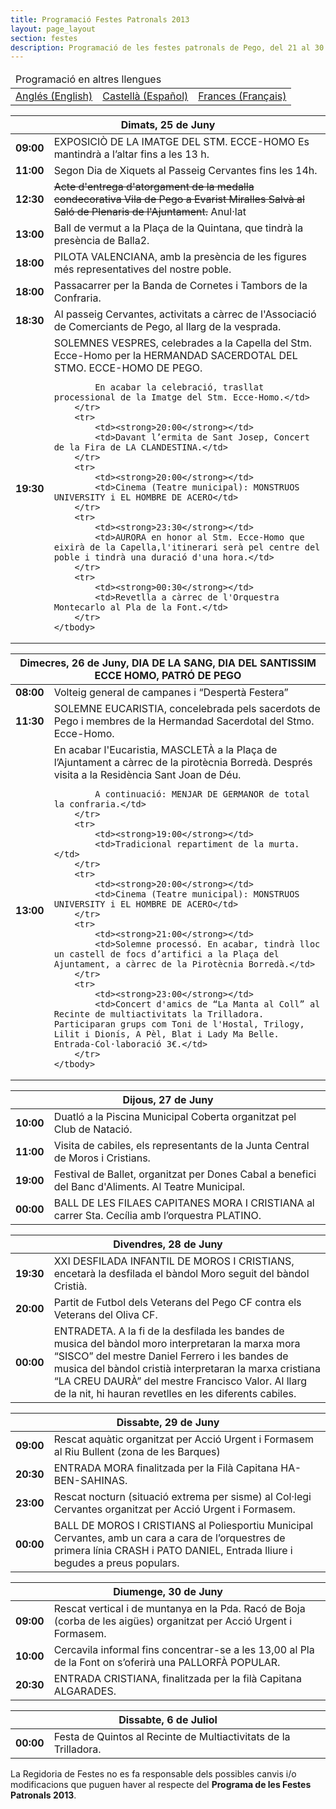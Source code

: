 ```yaml
---
title: Programació Festes Patronals 2013
layout: page_layout
section: festes
description: Programació de les festes patronals de Pego, del 21 al 30 de juny de 2013.
---
```

<table class="table">
    <thead>
        <tr><td colspan="3">Programació en altres llengues</td></tr>
    </thead>
    <tbody>
        <tr>
            <td><a href="/pdf/festes/programacio-patronals/ingles.pdf">Anglés (English)</a></td>
            <td><a href="/pdf/festes/programacio-patronals/espanol.pdf">Castellà (Español)</a></td>
            <td><a href="/pdf/festes/programacio-patronals/frances.pdf">Frances (Français)</a></td>
        </tr>
    </tbody>
</table>
<!--
<table class="table">
    <thead>
        <tr>
            <th colspan="2">Divendres, 21 de Juny</th>
        </tr>
    </thead>
    <tbody>
        <tr>
            <td></td>
            <td>Tir i arrosegament al lloc de costum.</td>
        </tr>
    </tbody>
</table>

<table class="table">
    <thead>
        <tr>
            <th colspan="2">Dissabte, 22 de Juny</th>
        </tr>
    </thead>
    <tbody>
        <tr>
            <td></td>
            <td>Tir i arrossegament al lloc de costum.</td>
        </tr>
        <tr>
            <td><strong>09:00</strong></td>
            <td>Torneig de Futbol benjamí i aleví entre el Pego CF, FB Verger, FB Dénia, València CF i el Villareal CF, al Camp Cervantes.</td>
        </tr>
        <tr>
            <td><strong>13:00</strong></td>
            <td>Edició de les Paelles de les Arrapades</td>
        </tr>
        <tr>
            <td><strong>20:00</strong></td>
            <td>Gala Teatral amb la participació de diverses formacions de Pego i la Marina Alta. Al teatre Municipal.</td>
        </tr>
        <tr>
            <td><strong>20:30</strong></td>
            <td>Concert de la Banda de la Confraria del Santíssim Ecce-Homo a la Placeta de la Capella del Patró.</td>
        </tr>
        <tr>
            <td><strong>22:30</strong></td>
            <td>Concert de festes de l’Orfeó de Pego a l’Església Arxiprestal de l’Assumpció.</td>
        </tr>
        <tr>
            <td><strong>23:00</strong></td>
            <td markdown="1">Nit de rock amb **TXARANGO**, **ASPENCAT**, **SMOKING SOULS** i **VERTIGEN**; tots aquests grups actuaran al recinte de multiactivitats “La Trilladora”. Entrada gratuïta.</td>
        </tr>
</tbody>
</table>

<table class="table">
    <thead>
        <tr>
            <th colspan="2">Diumenge, 23 de Juny</th>
        </tr>
    </thead>
    <tbody>
        <tr>
            <td></td>
            <td>Tir i arrossegament al lloc de costum.</td>
        </tr>
        <tr>
            <td><strong>08:30</strong></td>
            <td>Despertà</td>
        </tr>
        <tr>
            <td><strong>11:30</strong></td>
            <td>MISSA EN HONOR A SANT CRISTÒFOL a l’església de l’Assumpció. Acte seguit, DESFILADA DE VEHICLES</td>
        </tr>
        <tr>
            <td><strong>19:00</strong></td>
            <td>Circuit Musical per la Vila Vella.</td>
        </tr>
        <tr>
            <td><strong>22:30</strong></td>
            <td>Espectacle de Varietés al Poliesportiu Cervantes amb la presència del Mag Yunke, les actuacions de Rebeca Moscardó i Héctor, participants de l'última edició del Programa de Televisió La VOZ de Telecinco, i tot conduït pel còmic Tio Blas. Entrada lliure al Poliesportiu Municipal.</td>
        </tr>
    </tbody>
</table>

<table class="table">
    <thead>
        <tr>
            <th colspan="2">Dilluns, 24 de Juny</th>
        </tr>
    </thead>
    <tbody>
        <tr>
            <td><strong>11:00</strong></td>
            <td>Primer Dia De Xiquets. Activitats per als xiquets fins les 14h al Passeig Cervantes.</td>
        </tr>
        <tr>
            <td><strong>17:00</strong></td>
            <td>A llarg de la vesprada l'Associació de Comerciants de Pego realitzarà diverses activitats i tindrà un horari especial de tancament.</td>
        </tr>
        <tr>
            <td><strong>18:00</strong></td>
            <td>Actuació infantil “Cuentos Contados”.Al Passeig Cervantes.</td>
        </tr>
        <tr>
            <td><strong>19:00</strong></td>
            <td>Espectacular Globotada a càrrec de “la Barraca del Foc” al Passeig Cervantes.</td>
        </tr>
        <tr>
            <td><strong>19:30</strong></td>
            <td>Presentació de l'últim llibre de Josep Vicent Frechina: “La música en valencià .Dels repertoris tradicionals als gèneres moderns” a la Casa de Cultura.</td>
        </tr>
        <tr>
            <td><strong>21:00</strong></td>
            <td>III Pujada al Campanar a càrrec del Centre Excursionista, emmarcada dins del seu 40 Aniversari.</td>
        </tr>
        <tr>
            <td><strong>22:30</strong></td>
            <td>Representació per primera vegada a Pego del Musical “La Vuelta al Mundo en 80 minutos” al Poliespotiu municipal Cervantes. Entrada lliure. Amb la presència del nostre veí Marc Pons.</td>
        </tr>
    </tbody>
</table>
-->
<table class="table">
    <thead>
        <tr>
            <th colspan="2">Dimats, 25 de Juny</th>
        </tr>
    </thead>
    <tbody>
        <tr>
            <td><strong>09:00</strong></td>
            <td>EXPOSICIÒ DE LA IMATGE DEL STM. ECCE-HOMO  Es mantindrà a l’altar fins a les 13 h.</td>
        </tr>
        <tr>
            <td><strong>11:00</strong></td>
            <td>Segon Dia de Xiquets al Passeig Cervantes fins les 14h.</td>
        </tr>
        <tr>
            <td><strong>12:30</strong></td>
            <td><strike>Acte d'entrega d'atorgament de la medalla condecorativa Vila de Pego a Evarist Miralles Salvà al Saló de Plenaris de l'Ajuntament.</strike> Anul·lat</td>
        </tr>
        <tr>
            <td><strong>13:00</strong></td>
            <td>Ball de vermut a la Plaça de la Quintana, que tindrà la presència de Balla2.</td>
        </tr>
        <tr>
            <td><strong>18:00</strong></td>
            <td>PILOTA VALENCIANA, amb la presència de les figures més representatives del nostre poble.</td>
        </tr>
        <tr>
            <td><strong>18:00</strong></td>
            <td>Passacarrer per la Banda de Cornetes i Tambors de la Confraria.</td>
        </tr>
        <tr>
            <td><strong>18:30</strong></td>
            <td>Al passeig Cervantes, activitats a càrrec de l'Associació de Comerciants de Pego, al llarg de la vesprada.</td>
        </tr>
        <tr>
            <td><strong>19:30</strong></td>
            <td>SOLEMNES VESPRES, celebrades a la Capella del Stm. Ecce-Homo per la HERMANDAD SACERDOTAL DEL STMO. ECCE-HOMO DE PEGO.

            En acabar la celebració, trasllat processional de la Imatge del Stm. Ecce-Homo.</td>
        </tr>
        <tr>
            <td><strong>20:00</strong></td>
            <td>Davant l’ermita de Sant Josep, Concert de la Fira de LA CLANDESTINA.</td>
        </tr>
        <tr>
            <td><strong>20:00</strong></td>
            <td>Cinema (Teatre municipal): MONSTRUOS UNIVERSITY i EL HOMBRE DE ACERO</td>
        </tr>
        <tr>
            <td><strong>23:30</strong></td>
            <td>AURORA en honor al Stm. Ecce-Homo que eixirà de la Capella,l'itinerari serà pel centre del poble i tindrà una duració d'una hora.</td>
        </tr>
        <tr>
            <td><strong>00:30</strong></td>
            <td>Revetlla a càrrec de l'Orquestra Montecarlo al Pla de la Font.</td>
        </tr>
    </tbody>
</table>

<table class="table">
    <thead>
        <tr>
            <th colspan="2">Dimecres, 26 de Juny, DIA DE LA SANG, DIA DEL SANTISSIM ECCE HOMO, PATRÓ DE PEGO</th>
        </tr>
    </thead>
    <tbody>
        <tr>
            <td><strong>08:00</strong></td>
            <td>Volteig general de campanes i “Despertà Festera”</td>
        </tr>
        <tr>
            <td><strong>11:30</strong></td>
            <td>SOLEMNE EUCARISTIA, concelebrada pels sacerdots de Pego i membres de la Hermandad Sacerdotal del Stmo. Ecce-Homo.</td>
        </tr>
        <tr>
            <td><strong>13:00</strong></td>
            <td>En acabar l'Eucaristia, MASCLETÀ a la Plaça de l’Ajuntament a càrrec de la pirotècnia Borredà. Després visita a la Residència Sant Joan de Déu.

            A continuació: MENJAR DE GERMANOR de total la confraria.</td>
        </tr>
        <tr>
            <td><strong>19:00</strong></td>
            <td>Tradicional repartiment de la murta.</td>
        </tr>
        <tr>
            <td><strong>20:00</strong></td>
            <td>Cinema (Teatre municipal): MONSTRUOS UNIVERSITY i EL HOMBRE DE ACERO</td>
        </tr>
        <tr>
            <td><strong>21:00</strong></td>
            <td>Solemne processó. En acabar, tindrà lloc un castell de focs d’artifici a la Plaça del Ajuntament, a càrrec de la Pirotècnia Borredà.</td>
        </tr>
        <tr>
            <td><strong>23:00</strong></td>
            <td>Concert d'amics de “La Manta al Coll” al Recinte de multiactivitats la Trilladora. Participaran grups com Toni de l'Hostal, Trilogy, Lilit i Dionís, A Pèl, Blat i Lady Ma Belle. Entrada-Col·laboració 3€.</td>
        </tr>
    </tbody>
</table>

<table class="table">
    <thead>
        <tr>
            <th colspan="2">Dijous, 27 de Juny</th>
        </tr>
    </thead>
    <tbody>
        <tr>
            <td><strong>10:00</strong></td>
            <td>Duatló a la Piscina Municipal Coberta organitzat pel Club de Natació.</td>
        </tr>
        <tr>
            <td><strong>11:00</strong></td>
            <td>Visita de cabiles, els representants de la Junta Central de Moros i Cristians.</td>
        </tr>
        <tr>
            <td><strong>19:00</strong></td>
            <td>Festival de Ballet, organitzat per Dones Cabal a benefici del Banc d'Aliments. Al Teatre Municipal.</td>
        </tr>
        <tr>
            <td><strong>00:00</strong></td>
            <td>BALL DE LES FILAES CAPITANES MORA I CRISTIANA al carrer Sta.  Cecília amb l’orquestra PLATINO.</td>
        </tr>
    </tbody>
</table>

<table class="table">
    <thead>
        <tr>
            <th colspan="2">Divendres, 28 de Juny</th>
        </tr>
    </thead>
    <tbody>
        <tr>
            <td><strong>19:30</strong></td>
            <td>XXI DESFILADA INFANTIL DE MOROS I CRISTIANS, encetarà la desfilada el bàndol Moro seguit del bàndol Cristià.</td>
        </tr>
        <tr>
            <td><strong>20:00</strong></td>
            <td>Partit de Futbol dels Veterans del Pego CF contra els Veterans del Oliva CF.</td>
        </tr>
        <tr>
            <td><strong>00:00</strong></td>
            <td>ENTRADETA. A la fi de la desfilada les bandes de musica del bàndol moro interpretaran la marxa mora “SISCO” del mestre Daniel Ferrero i les bandes de musica del bàndol cristià interpretaran la marxa cristiana “LA CREU DAURÀ” del mestre Francisco Valor.
            Al llarg de la nit, hi hauran revetlles en les diferents cabiles.</td>
        </tr>
    </tbody>
</table>

<table class="table">
    <thead>
        <tr>
            <th colspan="2">Dissabte, 29 de Juny</th>
        </tr>
    </thead>
    <tbody>
        <tr>
            <td><strong>09:00</strong></td>
            <td>Rescat aquàtic organitzat per Acció Urgent i Formasem al Riu Bullent (zona de les Barques)</td>
        </tr>
        <tr>
            <td><strong>20:30</strong></td>
            <td>ENTRADA MORA finalitzada per la Filà Capitana HA-BEN-SAHINAS.</td>
        </tr>
        <tr>
            <td><strong>23:00</strong></td>
            <td>Rescat nocturn (situació extrema per sisme) al Col·legi Cervantes organitzat per Acció Urgent i Formasem.</td>
        </tr>
        <tr>
            <td><strong>00:00</strong></td>
            <td>BALL DE MOROS I CRISTIANS al Poliesportiu Municipal Cervantes, amb un cara a cara de l’orquestres de primera línia CRASH i PATO DANIEL,  Entrada lliure i begudes a preus populars.</td>
        </tr>
    </tbody>
</table>

<table class="table">
    <thead>
        <tr>
            <th colspan="2">Diumenge, 30 de Juny</th>
        </tr>
    </thead>
    <tbody>
        <tr>
            <td><strong>09:00</strong></td>
            <td>Rescat vertical i de muntanya en la Pda. Racó de Boja (corba de les aigües) organitzat per Acció Urgent i Formasem.</td>
        </tr>
        <tr>
            <td><strong>10:00</strong></td>
            <td>Cercavila informal fins concentrar-se a les 13,00 al Pla de la Font on s’oferirà una PALLORFÀ POPULAR.</td>
        </tr>
        <tr>
            <td><strong>20:30</strong></td>
            <td>ENTRADA CRISTIANA, finalitzada per la filà Capitana ALGARADES.</td>
        </tr>
    </tbody>
</table>

<table class="table">
    <thead>
        <tr>
            <th colspan="2">Dissabte, 6 de Juliol</th>
        </tr>
    </thead>
    <tbody>
        <tr>
            <td><strong>00:00</strong></td>
            <td>Festa de Quintos al Recinte de Multiactivitats de la Trilladora.</td>
        </tr>
    </tbody>
</table>

La Regidoria de Festes no es fa responsable dels possibles canvis i/o modificacions que puguen haver al respecte del **Programa de les Festes Patronals 2013**.
